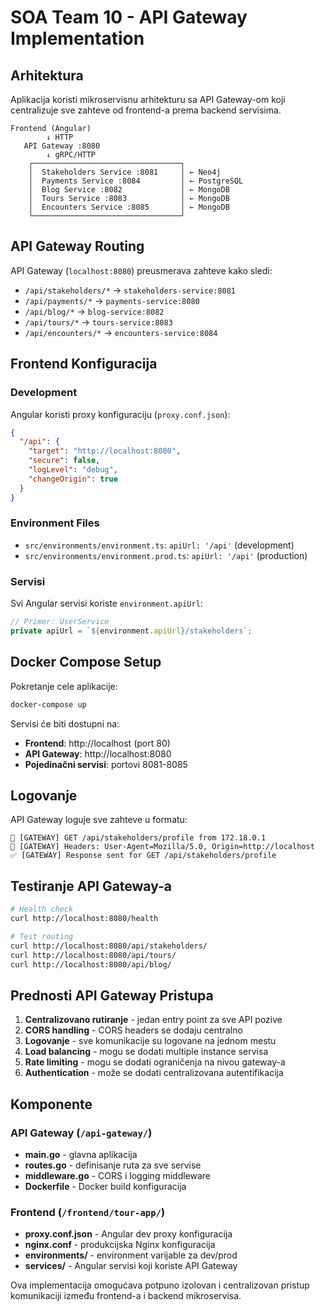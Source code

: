 # SOA Team 10 - API Gateway Implementation

## Arhitektura

Aplikacija koristi mikroservisnu arhitekturu sa API Gateway-om koji centralizuje sve zahteve od frontend-a prema backend servisima.

```
Frontend (Angular) 
        ↓ HTTP 
   API Gateway :8080
        ↓ gRPC/HTTP
    ┌─────────────────────────────────┐
    │  Stakeholders Service :8081     │ ← Neo4j
    │  Payments Service :8084         │ ← PostgreSQL  
    │  Blog Service :8082             │ ← MongoDB
    │  Tours Service :8083            │ ← MongoDB
    │  Encounters Service :8085       │ ← MongoDB
    └─────────────────────────────────┘
```

## API Gateway Routing

API Gateway (`localhost:8080`) preusmerava zahteve kako sledi:

- `/api/stakeholders/*` → `stakeholders-service:8081`
- `/api/payments/*` → `payments-service:8080`
- `/api/blog/*` → `blog-service:8082`
- `/api/tours/*` → `tours-service:8083`
- `/api/encounters/*` → `encounters-service:8084`

## Frontend Konfiguracija

### Development
Angular koristi proxy konfiguraciju (`proxy.conf.json`):
```json
{
  "/api": {
    "target": "http://localhost:8080",
    "secure": false,
    "logLevel": "debug",
    "changeOrigin": true
  }
}
```

### Environment Files
- `src/environments/environment.ts`: `apiUrl: '/api'` (development)
- `src/environments/environment.prod.ts`: `apiUrl: '/api'` (production)

### Servisi
Svi Angular servisi koriste `environment.apiUrl`:
```typescript
// Primer: UserService
private apiUrl = `${environment.apiUrl}/stakeholders`;
```

## Docker Compose Setup

Pokretanje cele aplikacije:
```bash
docker-compose up
```

Servisi će biti dostupni na:
- **Frontend**: http://localhost (port 80)
- **API Gateway**: http://localhost:8080
- **Pojedinačni servisi**: portovi 8081-8085

## Logovanje

API Gateway loguje sve zahteve u formatu:
```
🔀 [GATEWAY] GET /api/stakeholders/profile from 172.18.0.1
📨 [GATEWAY] Headers: User-Agent=Mozilla/5.0, Origin=http://localhost
✅ [GATEWAY] Response sent for GET /api/stakeholders/profile
```

## Testiranje API Gateway-a

```bash
# Health check
curl http://localhost:8080/health

# Test routing
curl http://localhost:8080/api/stakeholders/
curl http://localhost:8080/api/tours/
curl http://localhost:8080/api/blog/
```

## Prednosti API Gateway Pristupa

1. **Centralizovano rutiranje** - jedan entry point za sve API pozive
2. **CORS handling** - CORS headers se dodaju centralno
3. **Logovanje** - sve komunikacije su logovane na jednom mestu
4. **Load balancing** - mogu se dodati multiple instance servisa
5. **Rate limiting** - mogu se dodati ograničenja na nivou gateway-a
6. **Authentication** - može se dodati centralizovana autentifikacija

## Komponente

### API Gateway (`/api-gateway/`)
- **main.go** - glavna aplikacija
- **routes.go** - definisanje ruta za sve servise  
- **middleware.go** - CORS i logging middleware
- **Dockerfile** - Docker build konfiguracija

### Frontend (`/frontend/tour-app/`)
- **proxy.conf.json** - Angular dev proxy konfiguracija
- **nginx.conf** - produkcijska Nginx konfiguracija
- **environments/** - environment varijable za dev/prod
- **services/** - Angular servisi koji koriste API Gateway

Ova implementacija omogućava potpuno izolovan i centralizovan pristup komunikaciji između frontend-a i backend mikroservisa.
